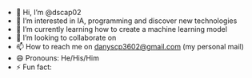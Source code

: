- 👋 Hi, I’m @dscap02
- 👀 I’m interested in IA, programming and discover new technologies
- 🌱 I’m currently learning how to create a machine learning model
- 💞️ I’m looking to collaborate on 
- 📫 How to reach me on danyscp3602@gmail.com (my personal mail)
- 😄 Pronouns: He/His/Him
- ⚡ Fun fact: 

<!---
dscap02/dscap02 is a ✨ special ✨ repository because its `README.md` (this file) appears on your GitHub profile.
You can click the Preview link to take a look at your changes.
--->

